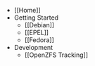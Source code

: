 * [[Home]]
* Getting Started
  * [[Debian]]
  * [[EPEL]]
  * [[Fedora]]
* Development
  * [[OpenZFS Tracking]]